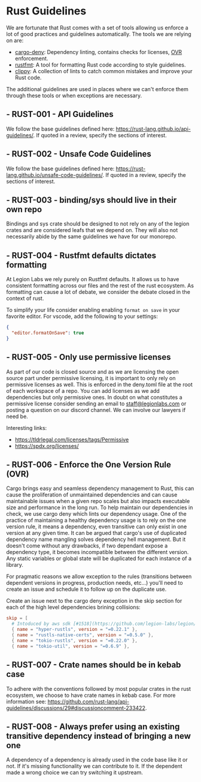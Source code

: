 # Rust Guidelines

We are fortunate that Rust comes with a set of tools allowing us enforce a lot of good practices and guidelines automatically.
The tools we are relying on are:

- [cargo-deny](https://github.com/EmbarkStudios/cargo-deny): Dependency linting, contains checks for licenses, [OVR](#rs-org-004---one-version-rule-ovr-enforcement) enforcement.
- [rustfmt](https://github.com/rust-lang/rustfmt): A tool for formatting Rust code according to style guidelines.
- [clippy](https://github.com/rust-lang/rust-clippy): A collection of lints to catch common mistakes and improve your Rust code.

The additional guidelines are used in places where we can't enforce them through these tools or when exceptions are necessary.

## **- RUST-001** - API Guidelines

We follow the base guidelines defined here: https://rust-lang.github.io/api-guidelines/.
If quoted in a review, specify the sections of interest.

## **- RUST-002** - Unsafe Code Guidelines

We follow the base guidelines defined here: https://rust-lang.github.io/unsafe-code-guidelines/.
If quoted in a review, specify the sections of interest.

## **- RUST-003** - binding/sys should live in their own repo

Bindings and sys crate should be designed to not rely on any of the legion crates and are considered leafs that we depend on. They will also not necessarily abide by the same guidelines we have for our monorepo.

## **- RUST-004** - Rustfmt defaults dictates formatting

At Legion Labs we rely purely on Rustfmt defaults. It allows us to have consistent formatting across our files and the rest of the rust ecosystem. As formatting can cause a lot of debate, we consider the debate closed in the context of rust.

To simplify your life consider enabling enabling `format on save` in your favorite editor.
For vscode, add the following to your settings:

```json
{
  "editor.formatOnSave": true
}
```

## **- RUST-005** - Only use permissive licenses

As part of our code is closed source and as we are licensing the open source part under permissive licensing, it is important to only rely on permissive licenses as well.
This is enforced in the deny.toml file at the root of each workspace of a repo. You can add licenses as we add dependencies but only permissive ones. In doubt on what constitutes a permissive license consider sending an email to staff@legionlabs.com or posting a question on our discord channel. We can involve our lawyers if need be.

Interesting links:

- https://tldrlegal.com/licenses/tags/Permissive
- https://spdx.org/licenses/

## **- RUST-006** - Enforce the One Version Rule (OVR)

Cargo brings easy and seamless dependency management to Rust, this can cause the proliferation of unmaintained dependencies and can cause maintainable issues when a given repo scales but also impacts executable size and performance in the long run. To help maintain our dependencies in check, we use cargo deny which lints our dependency usage. One of the practice of maintaining a healthy dependency usage is to rely on the one version rule, it means a dependency, even transitive can only exist in one version at any given time. It can be argued that cargo's use of duplicated dependency name mangling solves dependency hell management. But it doesn't come without any drawbacks, if two dependant expose a dependency type, it becomes incompatible between the different version. Any static variables or global state will be duplicated for each instance of a library.

For pragmatic reasons we allow exception to the rules (transitions between dependent versions in progress, production needs, etc...) you'll need to create an issue and schedule it to follow up on the duplicate use.

Create an issue next to the cargo deny exception in the skip section for each of the high level dependencies brining collisions:

```toml
skip = [
  # Intoduced by aws sdk [#1518](https://github.com/legion-labs/legion/issues/1518)
  { name = "hyper-rustls", version = "=0.22.1" },
  { name = "rustls-native-certs", version = "=0.5.0" },
  { name = "tokio-rustls", version = "=0.22.0" },
  { name = "tokio-util", version = "=0.6.9" },
```

## **- RUST-007** - Crate names should be in kebab case

To adhere with the conventions followed by most popular crates in the rust ecosystem, we choose to have crate names in kebab case. For more information see: https://github.com/rust-lang/api-guidelines/discussions/29#discussioncomment-233422.

## **- RUST-008** - Always prefer using an existing transitive dependency instead of bringing a new one

A dependency of a dependency is already used in the code base like it or not. If it's missing functionality we can contribute to it. If the dependent made a wrong choice we can try switching it upstream.

